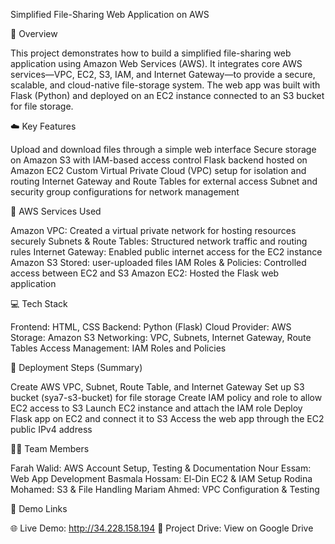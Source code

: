 Simplified File-Sharing Web Application on AWS

📖 Overview

This project demonstrates how to build a simplified file-sharing web application using Amazon Web Services (AWS).
It integrates core AWS services—VPC, EC2, S3, IAM, and Internet Gateway—to provide a secure, scalable, and cloud-native file-storage system.
The web app was built with Flask (Python) and deployed on an EC2 instance connected to an S3 bucket for file storage.

☁️ Key Features

Upload and download files through a simple web interface
Secure storage on Amazon S3 with IAM-based access control
Flask backend hosted on Amazon EC2
Custom Virtual Private Cloud (VPC) setup for isolation and routing
Internet Gateway and Route Tables for external access
Subnet and security group configurations for network management

🧱 AWS Services Used

Amazon VPC:	Created a virtual private network for hosting resources securely
Subnets & Route Tables:	Structured network traffic and routing rules
Internet Gateway:	Enabled public internet access for the EC2 instance
Amazon S3	Stored: user-uploaded files
IAM Roles & Policies:	Controlled access between EC2 and S3
Amazon EC2:	Hosted the Flask web application

💻 Tech Stack

Frontend: HTML, CSS
Backend: Python (Flask)
Cloud Provider: AWS
Storage: Amazon S3
Networking: VPC, Subnets, Internet Gateway, Route Tables
Access Management: IAM Roles and Policies

🚀 Deployment Steps (Summary)

Create AWS VPC, Subnet, Route Table, and Internet Gateway
Set up S3 bucket (sya7-s3-bucket) for file storage
Create IAM policy and role to allow EC2 access to S3
Launch EC2 instance and attach the IAM role
Deploy Flask app on EC2 and connect it to S3
Access the web app through the EC2 public IPv4 address

👩‍💻 Team Members

Farah Walid: AWS Account Setup, Testing & Documentation
Nour Essam:	Web App Development
Basmala Hossam: El-Din	EC2 & IAM Setup
Rodina Mohamed:	S3 & File Handling
Mariam Ahmed:	VPC Configuration & Testing

🔗 Demo Links

🌐 Live Demo: http://34.228.158.194
📂 Project Drive: View on Google Drive
